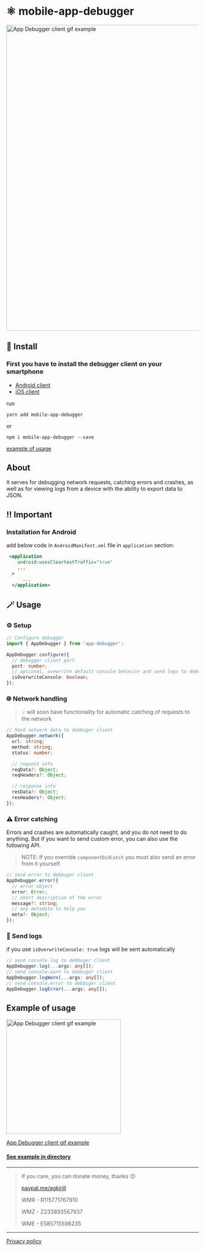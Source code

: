 # ⚛️ mobile-app-debugger

<p>
 <img src="https://i.ibb.co/YPkgszg/cover.png" alt="App Debugger client gif example" width="800">
</p>


## 🚀 Install

### First you have to install the debugger client on your smartphone

- [Android client](https://play.google.com/store/apps/details?id=ru.kirillag.mobileappdebugger)
- [iOS client](https://apps.apple.com/us/app/app-debugger/id1605641206)

run

`yarn add mobile-app-debugger`

or

`npm i mobile-app-debugger --save`

[example of usage](#example)

## About

It serves for debugging network requests, catching errors and crashes, as well as for viewing logs from a device with the ability to export data to JSON.

## ‼️ Important
### Installation for Android

add below code in `AndroidManifest.xml` file in `application` section:

```XML
 <application
    android:usesCleartextTraffic="true"
    ...
  >
      ...
  </application>
```

## 🪄 Usage

### ⚙️ Setup
```typescript
// Configure debugger
import { AppDebugger } from 'app-debugger';

AppDebugger.configure({
  // debugger client port
  port: number;
  // optional, ovewrrite default console behavior and send logs to debugger client
  isOverwriteConsole: boolean;
});
```

### 🌐 Network handling

> 💡 will soon have functionality for automatic catching of requests to the network

```typescript
// Send network data to debbuger client
AppDebugger.network({
  url: string;
  method: string;
  status: number;

  // request info
  reqData?: Object;
  reqHeaders?: Object;

  // response info
  resData?: Object;
  resHeaders?: Object;
});
```

### ⚠️ Error catching
Errors and crashes are automatically caught, and you do not need to do anything. But if you want to send custom error, you can also use the following API.

> NOTE: If you override `componentDidCatch` you must also send an error from it yourself.

```typescript
// send error to debbuger client
AppDebugger.error({
  // error object
  error: Error;
  // short description of the error
  message?: string;
  // any metadata to help you
  meta?: Object;
});
```

### 💬 Send logs

if you use `isOverwriteConsole: true` logs will be sent automatically

```typescript
// send console.log to debbuger client
AppDebugger.log(...args: any[]);
// send console.warn to debbuger client
AppDebugger.logWarn(...args: any[]);
// send console.error to debbuger client
AppDebugger.logError(...args: any[]);
```

<a name="example"></a>
## Example of usage
  <p>
    <img src="example/img/example-1.gif" alt="App Debugger client gif example" width="300">
  </p>

[App Debugger client gif example](https://giphy.com/gifs/android-ios-react-native-afXhgFXufSlLWf04q4)


#### [See example in directory](https://github.com/iGroza/mobile-app-debugger/tree/master/example/src)

---

> if you care, you can donate money, thanks 🙃
>
> [paypal.me/agkirill](https://paypal.me/agkirill)
>
> WMR - R115771767910
>
> WMZ - Z233893567937
>
> WME - E585715598235
---

[Privacy policy](https://www.termsfeed.com/live/b41d66d1-43ba-48af-88b0-c14ec71bd810)

